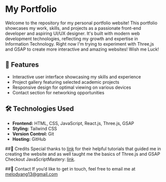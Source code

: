 # My Portfolio

Welcome to the repository for my personal portfolio website! This portfolio showcases my work, skills, and projects as a passionate front-end developer and aspiring UI/UX designer. It's built with modern web development technologies, reflecting my growth and expertise in Information Technology. Right now I'm trying to experiment with Three,js and GSAP to create more interactive and amazing websites! Wish me Luck!

## 🌟 Features
- Interactive user interface showcasing my skills and experience
- Project gallery featuring selected academic projects
- Responsive design for optimal viewing on various devices
- Contact section for networking opportunities

## 🛠️ Technologies Used
- **Frontend:** HTML, CSS, JavaScript, React.js, Three.js, GSAP
- **Styling:** Tailwind CSS 
- **Version Control:** Git
- **Hosting:** GitHub

##🎨 Credits
Special thanks to [link](https://github.com/adrianhajdin) for their helpful tutorials that guided me in creating the website and as well taught me the basics of Three.js and GSAP
Checkout JavaScriptMastery:  [link](https://www.youtube.com/@javascriptmastery). 

##📧 Contact
If you’d like to get in touch, feel free to email me at melodyang13@gmail.com
